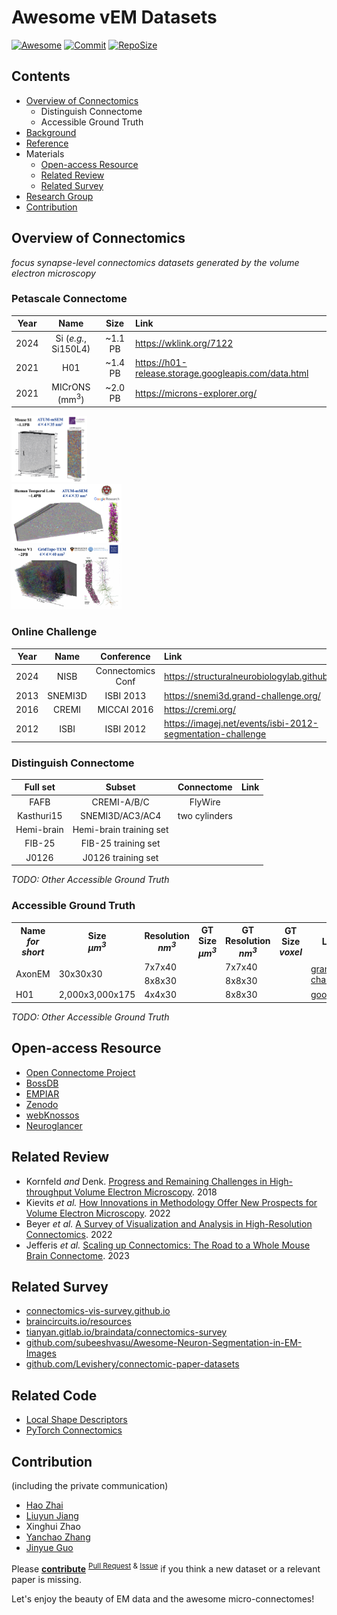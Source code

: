 # Awesome vEM Datasets

[![Awesome](https://awesome.re/badge.svg)](https://github.com/topics/awesome)
[![Commit](https://img.shields.io/github/last-commit/JackieZhai/awesome-em-datasets)](https://github.com/JackieZhai/awesome-em-datasets/commits)
[![RepoSize](https://img.shields.io/github/repo-size/JackieZhai/awesome-em-datasets)](https://github.com/JackieZhai/awesome-em-datasets/archive/refs/heads/master.zip)


## Contents

* [Overview of Connectomics](https://github.com/JackieZhai/awesome-em-datasets#overview)
    * Distinguish Connectome
    * Accessible Ground Truth
* [Background](https://github.com/JackieZhai/awesome-em-datasets/blob/master/BACKGROUND.md)
* [Reference](https://github.com/JackieZhai/awesome-em-datasets/blob/master/REFERENCE.md)
* Materials
    * [Open-access Resource](https://github.com/JackieZhai/awesome-em-datasets#open-access-resource)
    * [Related Review](https://github.com/JackieZhai/awesome-em-datasets#related-review)
    * [Related Survey](https://github.com/JackieZhai/awesome-em-datasets#related-survey)
* [Research Group](https://github.com/JackieZhai/awesome-em-datasets/blob/master/GROUP.md)
* [Contribution](https://github.com/JackieZhai/awesome-em-datasets#contribution)


## Overview of Connectomics

*focus synapse-level connectomics datasets generated by the volume electron microscopy*

### Petascale Connectome

| **Year** | **Name**                 | **Size** | **Link** |
|:--------:|:------------------------:|:--------:|:---------|
|   2024   | Si (*e.g.*, Si150L4)     | ~1.1 PB  | https://wklink.org/7122 |
|   2021   | H01                      | ~1.4 PB  | https://h01-release.storage.googleapis.com/data.html |
|   2021   | MICrONS (mm<sup>3</sup>) | ~2.0 PB  | https://microns-explorer.org/ |

<div class="image123">
  <div class="imageContainer">
    <img src="FIGURE/PB-M-S1.png" alt="Si" style="width:24%">
  </div>
  <div class="imageContainer">
    <img src="FIGURE/PB-H-T.png" alt="H01" style="width:35%">
  </div>
  <div class="imageContainer">
    <img src="FIGURE/PB-M-V1.png" alt="MICrONS" style="width:35%">
  </div>
</div>


### Online Challenge

| **Year** | **Name**   | **Conference** | **Link** |
|:--------:|:----------:|:-----------------------:|:--------|
|   2024   | NISB       |  Connectomics Conf | https://structuralneurobiologylab.github.io/nisb/# |
|   2013   | SNEMI3D    |   ISBI 2013    | https://snemi3d.grand-challenge.org/ |
|   2016   | CREMI      |  MICCAI 2016   | https://cremi.org/ |
|   2012   | ISBI       |   ISBI 2012    | https://imagej.net/events/isbi-2012-segmentation-challenge |


### Distinguish Connectome

| **Full set** | **Subset**              | **Connectome**                             | **Link** |
|:------------:|:-----------------------:|:------------------------------------------:|:--------:|
| FAFB         | CREMI-A/B/C             | FlyWire                                    |   |
| Kasthuri15   | SNEMI3D/AC3/AC4         | two cylinders |   |
| Hemi-brain   | Hemi-brain training set |                                            |   |
| FIB-25       | FIB-25 training set     |                                            |   |
| J0126        | J0126 training set      |                                            |   |

*TODO: Other Accessible Ground Truth*


### Accessible Ground Truth

<table>
    <tr>
        <th>Name<br><i>for short</i></th>
        <th>Size<br><i>μm<sup>3</sup></i></th>
        <th>Resolution<br><i>nm<sup>3</sup></i></th>
        <th>GT Size<br><i>μm<sup>3</sup></i></th>
        <th>GT Resolution<br><i>nm<sup>3</sup></i></th>
        <th>GT Size<br><i>voxel</i></th>
        <th>Link</th>
        <th>&nbsp;&nbsp;&nbsp;&nbsp;&nbsp;&nbsp;&nbsp;&nbsp;&nbsp;&nbsp;&nbsp;&nbsp;&nbsp;&nbsp;&nbsp;&nbsp;&nbsp;&nbsp;Note&nbsp;&nbsp;&nbsp;&nbsp;&nbsp;&nbsp;&nbsp;&nbsp;&nbsp;&nbsp;&nbsp;&nbsp;&nbsp;&nbsp;&nbsp;&nbsp;&nbsp;&nbsp;</th>
    </tr>
    <tr>
        <td rowspan="2">AxonEM</td>
        <td rowspan="2">30x30x30</td>
        <td>7x7x40</td>
        <td rowspan="2"></td>
        <td>7x7x40</td>
        <td rowspan="2"></td>
        <td rowspan="2"><a href="https://axonem.grand-challenge.org/">grand-challenge</a></td>
        <td rowspan="2">subsets of MICrONS and H01</td>
    </tr>
    <tr>
        <td>8x8x30</td>
        <td>8x8x30</td>
    </tr>
    <tr>
        <td>H01</td>
        <td>2,000x3,000x175</td>
        <td>4x4x30</td>
        <td></td>
        <td>8x8x30</td>
        <td></td>
        <td><a href="https://h01-release.storage.googleapis.com/landing.html">google</a></td>
        <td></td>
    </tr>
</table>

*TODO: Other Accessible Ground Truth*


## Open-access Resource

* [Open Connectome Project](https://neurodata.io/project/ocp/)
* [BossDB](https://bossdb.org/projects)
* [EMPIAR](https://www.ebi.ac.uk/empiar/)
* [Zenodo](https://zenodo.org/)
* [webKnossos](https://webknossos.org/publications)
* [Neuroglancer](https://github.com/google/neuroglancer)


## Related Review

* Kornfeld <i>and</i> Denk. [Progress and Remaining Challenges in High-throughput Volume Electron Microscopy](https://doi.org/10.1016/j.conb.2018.04.030). 2018
* Kievits <i>et al.</i> [How Innovations in Methodology Offer New Prospects for Volume Electron Microscopy](https://doi.org/10.1111/jmi.13134). 2022
* Beyer <i>et al.</i> [A Survey of Visualization and Analysis in High-Resolution Connectomics](https://doi.org/10.1111/cgf.14574). 2022
* Jefferis <i>et al.</i> [Scaling up Connectomics: The Road to a Whole Mouse Brain Connectome](https://wellcome.org/reports/scaling-connectomics). 2023


## Related Survey

* [connectomics-vis-survey.github.io](https://connectomics-vis-survey.github.io/)
* [braincircuits.io/resources](https://braincircuits.io/resources)
* [tianyan.gitlab.io/braindata/connectomics-survey](https://tianyan.gitlab.io/braindata/connectomics-survey/)
* [github.com/subeeshvasu/Awesome-Neuron-Segmentation-in-EM-Images](https://github.com/subeeshvasu/Awesome-Neuron-Segmentation-in-EM-Images)
* [github.com/Levishery/connectomic-paper-datasets](https://github.com/Levishery/connectomic-paper-datasets)


## Related Code

* [Local Shape Descriptors](https://github.com/funkelab/lsd)
* [PyTorch Connectomics](https://connectomics.readthedocs.io/en/latest/tutorials/neuron.html)


## Contribution

(including the private communication)
* [Hao Zhai](https://github.com/JackieZhai)
* [Liuyun Jiang](https://github.com/WillieBigHead)
* Xinghui Zhao
* [Yanchao Zhang](https://github.com/Cristand)
* [Jinyue Guo](https://github.com/fenglingbai)

Please [**contribute**](https://github.com/JackieZhai/awesome-em-datasets/blob/master/CONTRIBUTING.md) <sup>[Pull Request](https://github.com/JackieZhai/awesome-em-datasets/pulls) & [Issue](https://github.com/JackieZhai/awesome-em-datasets/issues)</sup> if you think a new dataset or a relevant paper is missing.

Let's enjoy the beauty of EM data and the awesome micro-connectomes!
